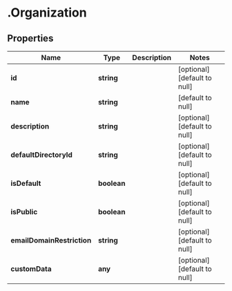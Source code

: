 # .Organization

## Properties
Name | Type | Description | Notes
------------ | ------------- | ------------- | -------------
**id** | **string** |  | [optional] [default to null]
**name** | **string** |  | [default to null]
**description** | **string** |  | [optional] [default to null]
**defaultDirectoryId** | **string** |  | [optional] [default to null]
**isDefault** | **boolean** |  | [optional] [default to null]
**isPublic** | **boolean** |  | [optional] [default to null]
**emailDomainRestriction** | **string** |  | [optional] [default to null]
**customData** | **any** |  | [optional] [default to null]


